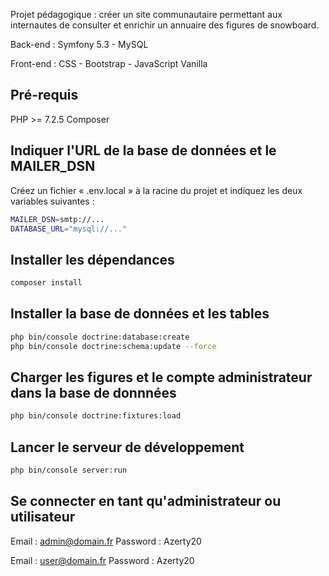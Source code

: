 Projet pédagogique : créer un site communautaire permettant aux internautes de consulter et enrichir un annuaire des figures de snowboard.

Back-end : Symfony 5.3 - MySQL 

Front-end : CSS - Bootstrap - JavaScript Vanilla 

## Pré-requis

PHP >= 7.2.5 
Composer

## Indiquer l'URL de la base de données et le MAILER_DSN 

Créez un fichier « .env.local » à la racine du projet et indiquez les deux variables suivantes :

```bash
MAILER_DSN=smtp://...
DATABASE_URL="mysql://..."
```

## Installer les dépendances

```bash
composer install
```

## Installer la base de données et les tables

```bash
php bin/console doctrine:database:create
php bin/console doctrine:schema:update --force
```

## Charger les figures et le compte administrateur dans la base de donnnées

```bash
php bin/console doctrine:fixtures:load
```

## Lancer le serveur de développement

```bash
php bin/console server:run
```

## Se connecter en tant qu'administrateur ou utilisateur

Email : admin@domain.fr
Password : Azerty20

Email : user@domain.fr
Password : Azerty20
